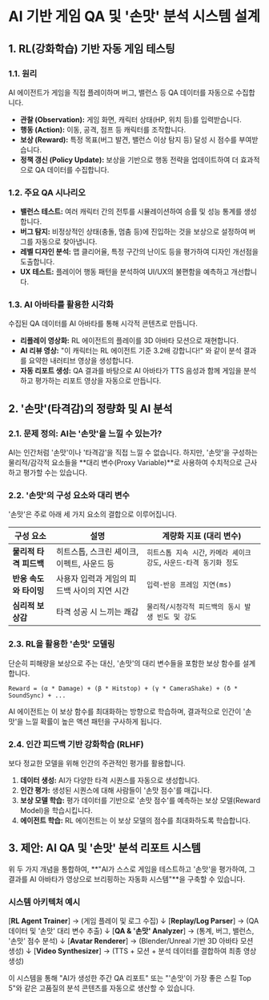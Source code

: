 # AI 기반 게임 QA 및 '손맛' 분석 시스템 설계

## 1. RL(강화학습) 기반 자동 게임 테스팅

### 1.1. 원리
AI 에이전트가 게임을 직접 플레이하며 버그, 밸런스 등 QA 데이터를 자동으로 수집합니다.

- **관찰 (Observation):** 게임 화면, 캐릭터 상태(HP, 위치 등)를 입력받습니다.
- **행동 (Action):** 이동, 공격, 점프 등 캐릭터를 조작합니다.
- **보상 (Reward):** 특정 목표(버그 발견, 밸런스 이상 탐지 등) 달성 시 점수를 부여받습니다.
- **정책 갱신 (Policy Update):** 보상을 기반으로 행동 전략을 업데이트하여 더 효과적으로 QA 데이터를 수집합니다.

### 1.2. 주요 QA 시나리오
- **밸런스 테스트:** 여러 캐릭터 간의 전투를 시뮬레이션하여 승률 및 성능 통계를 생성합니다.
- **버그 탐지:** 비정상적인 상태(충돌, 멈춤 등)에 진입하는 것을 보상으로 설정하여 버그를 자동으로 찾아냅니다.
- **레벨 디자인 분석:** 맵 클리어율, 특정 구간의 난이도 등을 평가하여 디자인 개선점을 도출합니다.
- **UX 테스트:** 플레이어 행동 패턴을 분석하여 UI/UX의 불편함을 예측하고 개선합니다.

### 1.3. AI 아바타를 활용한 시각화
수집된 QA 데이터를 AI 아바타를 통해 시각적 콘텐츠로 만듭니다.

- **리플레이 영상화:** RL 에이전트의 플레이를 3D 아바타 모션으로 재현합니다.
- **AI 리뷰 영상:** "이 캐릭터는 RL 에이전트 기준 3.2배 강합니다!" 와 같이 분석 결과를 요약한 내러티브 영상을 생성합니다.
- **자동 리포트 생성:** QA 결과를 바탕으로 AI 아바타가 TTS 음성과 함께 게임을 분석하고 평가하는 리포트 영상을 자동으로 만듭니다.

## 2. '손맛'(타격감)의 정량화 및 AI 분석

### 2.1. 문제 정의: AI는 '손맛'을 느낄 수 있는가?
AI는 인간처럼 '손맛'이나 '타격감'을 직접 느낄 수 없습니다. 하지만, '손맛'을 구성하는 물리적/감각적 요소들을 **대리 변수(Proxy Variable)**로 사용하여 수치적으로 근사하고 평가할 수는 있습니다.

### 2.2. '손맛'의 구성 요소와 대리 변수
'손맛'은 주로 아래 세 가지 요소의 결합으로 이루어집니다.

| 구성 요소 | 설명 | 계량화 지표 (대리 변수) |
|---|---|---|
| **물리적 타격 피드백** | 히트스톱, 스크린 셰이크, 이펙트, 사운드 등 | `히트스톱 지속 시간`, `카메라 셰이크 강도`, `사운드-타격 동기화 정도` |
| **반응 속도와 타이밍** | 사용자 입력과 게임의 피드백 사이의 지연 시간 | `입력-반응 프레임 지연(ms)` |
| **심리적 보상감** | 타격 성공 시 느끼는 쾌감 | `물리적/시청각적 피드백의 동시 발생 빈도 및 강도` |

### 2.3. RL을 활용한 '손맛' 모델링
단순히 피해량을 보상으로 주는 대신, '손맛'의 대리 변수들을 포함한 보상 함수를 설계합니다.

```
Reward = (α * Damage) + (β * Hitstop) + (γ * CameraShake) + (δ * SoundSync) + ...
```

AI 에이전트는 이 보상 함수를 최대화하는 방향으로 학습하며, 결과적으로 인간이 '손맛'을 느낄 확률이 높은 액션 패턴을 구사하게 됩니다.

### 2.4. 인간 피드백 기반 강화학습 (RLHF)
보다 정교한 모델을 위해 인간의 주관적인 평가를 활용합니다.

1.  **데이터 생성:** AI가 다양한 타격 시퀀스를 자동으로 생성합니다.
2.  **인간 평가:** 생성된 시퀀스에 대해 사람들이 '손맛 점수'를 매깁니다.
3.  **보상 모델 학습:** 평가 데이터를 기반으로 '손맛 점수'를 예측하는 보상 모델(Reward Model)을 학습시킵니다.
4.  **에이전트 학습:** RL 에이전트는 이 보상 모델의 점수를 최대화하도록 학습합니다.

## 3. 제안: AI QA 및 '손맛' 분석 리포트 시스템
위 두 가지 개념을 통합하여, **"AI가 스스로 게임을 테스트하고 '손맛'을 평가하여, 그 결과를 AI 아바타가 영상으로 브리핑하는 자동화 시스템"**을 구축할 수 있습니다.

### 시스템 아키텍처 예시
[**RL Agent Trainer**] -> (게임 플레이 및 로그 수집)
         ↓
[**Replay/Log Parser**] -> (QA 데이터 및 '손맛' 대리 변수 추출)
         ↓
[**QA & '손맛' Analyzer**] -> (통계, 버그, 밸런스, '손맛' 점수 분석)
         ↓
[**Avatar Renderer**] -> (Blender/Unreal 기반 3D 아바타 모션 생성)
         ↓
[**Video Synthesizer**] -> (TTS + 모션 + 분석 데이터를 결합하여 최종 영상 생성)

이 시스템을 통해 "AI가 생성한 주간 QA 리포트" 또는 "'손맛'이 가장 좋은 스킬 Top 5"와 같은 고품질의 분석 콘텐츠를 자동으로 생산할 수 있습니다.
